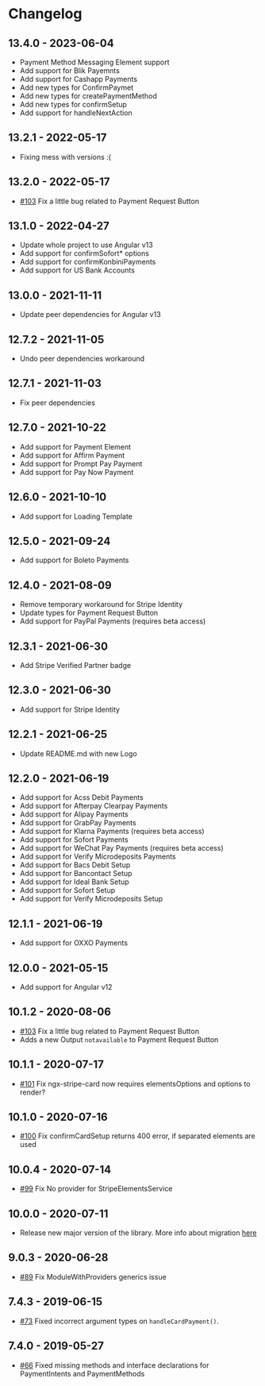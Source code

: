 # Changelog

## 13.4.0 - 2023-06-04

- Payment Method Messaging Element support
- Add support for Blik Payemnts
- Add support for Cashapp Payments
- Add new types for ConfirmPaymet
- Add new types for createPaymentMethod
- Add new types for confirmSetup
- Add support for handleNextAction

## 13.2.1 - 2022-05-17

- Fixing mess with versions :(

## 13.2.0 - 2022-05-17

- [#103](https://github.com/richnologies/ngx-stripe/issues/169) Fix a little bug related to Payment Request Button

## 13.1.0 - 2022-04-27

- Update whole project to use Angular v13
- Add support for confirmSofort* options
- Add support for confirmKonbiniPayments
- Add support for US Bank Accounts

## 13.0.0 - 2021-11-11

- Update peer dependencies for Angular v13

## 12.7.2 - 2021-11-05

- Undo peer dependencies workaround

## 12.7.1 - 2021-11-03

- Fix peer dependencies

## 12.7.0 - 2021-10-22

- Add support for Payment Element
- Add support for Affirm Payment
- Add support for Prompt Pay Payment
- Add support for Pay Now Payment

## 12.6.0 - 2021-10-10

- Add support for Loading Template

## 12.5.0 - 2021-09-24

- Add support for Boleto Payments

## 12.4.0 - 2021-08-09

- Remove temporary workaround for Stripe Identity
- Update types for Payment Request Button
- Add support for PayPal Payments (requires beta access)

## 12.3.1 - 2021-06-30

- Add Stripe Verified Partner badge

## 12.3.0 - 2021-06-30

- Add support for Stripe Identity

## 12.2.1 - 2021-06-25

- Update README.md with new Logo

## 12.2.0 - 2021-06-19

- Add support for Acss Debit Payments
- Add support for Afterpay Clearpay Payments
- Add support for Alipay Payments
- Add support for GrabPay Payments
- Add support for Klarna Payments (requires beta access)
- Add support for Sofort Payments
- Add support for WeChat Pay Payments (requires beta access)
- Add support for Verify Microdeposits Payments
- Add support for Bacs Debit Setup
- Add support for Bancontact Setup
- Add support for Ideal Bank Setup
- Add support for Sofort Setup
- Add support for Verify Microdeposits Setup

## 12.1.1 - 2021-06-19

- Add support for OXXO Payments

## 12.0.0 - 2021-05-15

- Add support for Angular v12

## 10.1.2 - 2020-08-06

- [#103](https://github.com/richnologies/ngx-stripe/issues/103) Fix a little bug related to Payment Request Button
- Adds a new Output `notavailable` to Payment Request Button

## 10.1.1 - 2020-07-17

- [#101](https://github.com/richnologies/ngx-stripe/issues/101) Fix ngx-stripe-card now requires elementsOptions and options to render?

## 10.1.0 - 2020-07-16

- [#100](https://github.com/richnologies/ngx-stripe/issues/100) Fix confirmCardSetup returns 400 error, if separated elements are used

## 10.0.4 - 2020-07-14

- [#99](https://github.com/richnologies/ngx-stripe/issues/99) Fix No provider for StripeElementsService

## 10.0.0 - 2020-07-11

- Release new major version of the library. More info about migration [here](https://github.com/richnologies/ngx-stripe/blob/main/MIGRATION.md)

## 9.0.3 - 2020-06-28

- [#89](https://github.com/richnologies/ngx-stripe/issues/89) Fix ModuleWithProviders generics issue

## 7.4.3 - 2019-06-15

- [#73](https://github.com/richnologies/ngx-stripe/pull/73) Fixed incorrect argument types on `handleCardPayment()`.

## 7.4.0 - 2019-05-27

- [#66](https://github.com/richnologies/ngx-stripe/pull/66) Fixed missing methods and interface declarations for PaymentIntents and PaymentMethods
